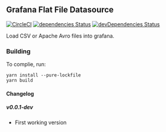 ## Grafana Flat File Datasource

[![CircleCI](https://circleci.com/gh/ryantxu/apache-avro-datasource/tree/master.svg?style=svg)](https://circleci.com/gh/ryantxu/apache-avro-datasource/tree/master)
[![dependencies Status](https://david-dm.org/ryantxu/apache-avro-datasource/status.svg)](https://david-dm.org/ryantxu/apache-avro-datasource)
[![devDependencies Status](https://david-dm.org/ryantxu/apache-avro-datasource/dev-status.svg)](https://david-dm.org/ryantxu/apache-avro-datasource?type=dev)

Load CSV or Apache Avro files into grafana.


### Building

To complie, run:

```
yarn install --pure-lockfile
yarn build
```

#### Changelog

##### v0.0.1-dev

* First working version
